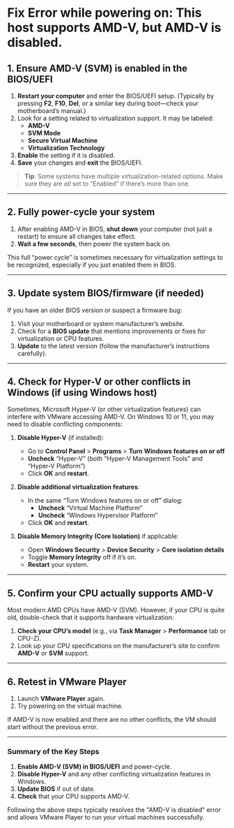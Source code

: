 # Fix Error while powering on: This host supports AMD-V, but AMD-V is disabled.

## 1. Ensure AMD-V (SVM) is enabled in the BIOS/UEFI
1. **Restart your computer** and enter the BIOS/UEFI setup. (Typically by pressing **F2**, **F10**, **Del**, or a similar key during boot—check your motherboard’s manual.)
2. Look for a setting related to virtualization support. It may be labeled:
   - **AMD-V**  
   - **SVM Mode**  
   - **Secure Virtual Machine**  
   - **Virtualization Technology**
3. **Enable** the setting if it is disabled.
4. **Save** your changes and **exit** the BIOS/UEFI.

> **Tip**: Some systems have multiple virtualization-related options. Make sure they are *all* set to “Enabled” if there’s more than one.

---

## 2. Fully power-cycle your system
1. After enabling AMD-V in BIOS, **shut down** your computer (not just a restart) to ensure all changes take effect.
2. **Wait a few seconds**, then power the system back on.

This full “power cycle” is sometimes necessary for virtualization settings to be recognized, especially if you just enabled them in BIOS.

---

## 3. Update system BIOS/firmware (if needed)
If you have an older BIOS version or suspect a firmware bug:
1. Visit your motherboard or system manufacturer’s website.
2. Check for a **BIOS update** that mentions improvements or fixes for virtualization or CPU features.
3. **Update** to the latest version (follow the manufacturer’s instructions carefully).

---

## 4. Check for Hyper-V or other conflicts in Windows (if using Windows host)
Sometimes, Microsoft Hyper-V (or other virtualization features) can interfere with VMware accessing AMD-V. On Windows 10 or 11, you may need to disable conflicting components:

1. **Disable Hyper-V** (if installed):
   - Go to **Control Panel** > **Programs** > **Turn Windows features on or off**  
   - **Uncheck** “Hyper-V” (both “Hyper-V Management Tools” and “Hyper-V Platform”)  
   - Click **OK** and **restart**.

2. **Disable additional virtualization features**:
   - In the same “Turn Windows features on or off” dialog:
     - **Uncheck** “Virtual Machine Platform”  
     - **Uncheck** “Windows Hypervisor Platform”  
   - Click **OK** and **restart**.

3. **Disable Memory Integrity (Core Isolation)** if applicable:
   - Open **Windows Security** > **Device Security** > **Core isolation details**  
   - Toggle **Memory Integrity** off if it’s on.  
   - **Restart** your system.

---

## 5. Confirm your CPU actually supports AMD-V
Most modern AMD CPUs have AMD-V (SVM). However, if your CPU is quite old, double-check that it supports hardware virtualization:
1. **Check your CPU’s model** (e.g., via **Task Manager** > **Performance** tab or CPU-Z).
2. Look up your CPU specifications on the manufacturer’s site to confirm **AMD-V** or **SVM** support.

---

## 6. Retest in VMware Player
1. Launch **VMware Player** again.
2. Try powering on the virtual machine.

If AMD-V is now enabled and there are no other conflicts, the VM should start without the previous error.

---

### Summary of the Key Steps
1. **Enable AMD-V (SVM) in BIOS/UEFI** and power-cycle.  
2. **Disable Hyper-V** and any other conflicting virtualization features in Windows.  
3. **Update BIOS** if out of date.  
4. **Check** that your CPU supports AMD-V.  

Following the above steps typically resolves the "AMD-V is disabled" error and allows VMware Player to run your virtual machines successfully.